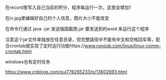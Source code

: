 在record里写入自己当前的积分，程序每运行一次，这里会增加1

在in.jpg里编辑好自己的个人信息，图片大小不能改变

在命令行通过 java -jar 发送强国截图.jar 要发送到的wxid 来运行这个程序

注意这个jar文件单独放在任意目录，但完整路径中不能有中文和空格回车等，配合crontab就实现了定时运行功能https://www.runoob.com/linux/linux-comm-crontab.html

windows也有定时任务

https://www.cnblogs.com/sui776265233/p/13602893.html
